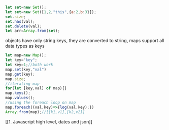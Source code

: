 ```js
let set=new Set();
let set=new Set([1,2,"this",{a:2,b:3}]);
set.size;
set.has(val);
set.delete(val);
let arr=Array.from(set);
```
objects have only string keys, they are converted to string, maps support all data types as keys
```js
let map=new Map();
let key="key";
let key=1;//both work
map.set(key,"val")
map.get(key);
map.size;
//iterating map
for(let [key,val] of map){}
map.keys();
map.values();
//using the foreach loop on map
map.foreach((val,key)=>{log(val,key);})
Array.from(map);//[[k1,v1],[k2,v2]]
```


[[1. Javascript high level, dates and json]]